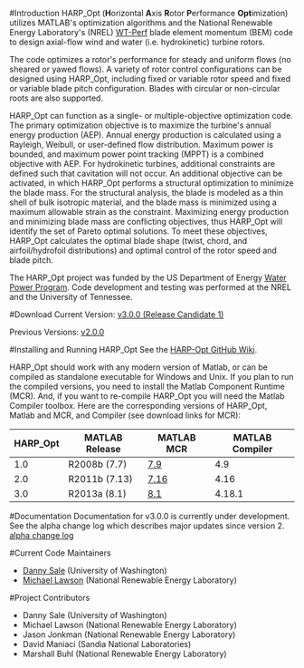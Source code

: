 #Introduction
HARP_Opt (**H**orizontal **A**xis **R**otor **P**erformance **Opt**imization) utilizes MATLAB's optimization algorithms and the National Renewable Energy Laboratory's (NREL) [WT-Perf](http://wind.nrel.gov/designcodes/simulators/wtperf/) blade element momentum (BEM) code to design axial-flow wind and water (i.e. hydrokinetic) turbine rotors.

The code optimizes a rotor's performance for steady and uniform flows (no sheared or yawed flows). A variety of rotor control configurations can be designed using HARP_Opt, including fixed or variable rotor speed and fixed or variable blade pitch configuration. Blades with circular or non-circular roots are also supported.

HARP_Opt can function as a single- or multiple-objective optimization code. The primary optimization objective is to maximize the turbine's annual energy production (AEP). Annual energy production is calculated using a Rayleigh, Weibull, or user-defined flow distribution. Maximum power is bounded, and maximum power point tracking (MPPT) is a combined objective with AEP. For hydrokinetic turbines, additional constraints are defined such that cavitation will not occur. An additional objective can be activated, in which HARP_Opt performs a structural optimization to minimize the blade mass. For the structural analysis, the blade is modeled as a thin shell of bulk isotropic material, and the blade mass is minimized using a maximum allowable strain as the constraint. Maximizing energy production and minimizing blade mass are conflicting objectives, thus HARP_Opt will identify the set of Pareto optimal solutions. To meet these objectives, HARP_Opt calculates the optimal blade shape (twist, chord, and airfoil/hydrofoil distributions) and optimal control of the rotor speed and blade pitch.

The HARP_Opt project was funded by the US Department of Energy [Water Power Program](http://www1.eere.energy.gov/water/). Code development and testing was performed at the NREL and the University of Tennessee.

#Download
Current Version:
[v3.0.0 (Release Candidate 1)](https://github.com/NREL/HARP_Opt)

Previous Versions:
[v2.0.0](http://wind.nrel.gov/designcodes/simulators/HARP_Opt/)

#Installing and Running HARP_Opt
See the [HARP-Opt GitHub Wiki](https://github.com/NREL/HARP_Opt/wiki/).

HARP_Opt should work with any modern version of Matlab, or can be compiled
as standalone executable for Windows and Unix.  If you plan to run the compiled
versions, you need to install the Matlab Component Runtime (MCR).  And, if you 
want to re-compile HARP_Opt you will need the Matlab Compiler toolbox.
Here are the corresponding versions of HARP_Opt, Matlab and MCR, and Compiler (see download links for MCR):

| HARP_Opt  | MATLAB Release   | MATLAB  MCR     | MATLAB Compiler  |
| --------- | ---------------- | --------------- | ---------------- |
| 1.0       | R2008b (7.7)     | [7.9](https://nwtc.nrel.gov/MatLab_MCRInstaller)             | 4.9              |
| 2.0       | R2011b (7.13)    | [7.16](https://nwtc.nrel.gov/MatLab_MCRInstaller)            | 4.16             |
| 3.0       | R2013a (8.1)     | [8.1](http://www.mathworks.com/products/compiler/mcr/)             | 4.18.1           |

#Documentation
Documentation for v3.0.0 is currently under development. See the alpha change log which describes
major updates since version 2. [alpha change log](https://github.com/NREL/HARP_Opt/blob/master/Documentation/alpha_change_log.txt)

#Current Code Maintainers
* [Danny Sale](mailto:dsale@uw.edu) (University of Washington)
* [Michael Lawson](mailto:Michael.Lawson@nrel.gov) (National Renewable Energy Laboratory)

#Project Contributors
* Danny Sale (University of Washington)
* Michael Lawson (National Renewable Energy Laboratory)
* Jason Jonkman (National Renewable Energy Laboratory)
* David Maniaci (Sandia National Laboratories)
* Marshall Buhl (National Renewable Energy Laboratory)
